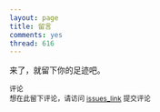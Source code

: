 ```yaml
---
layout: page
title: 留言
comments: yes
thread: 616
---
```


来了，就留下你的足迹吧。

<style>
.gc-comments {font-size: 12px;}
</style>
<script src="https://unpkg.com/github-comments@0.4.0/gc.js"></script>
<div class="gc-comments" data-repos="luckpiky/luckpiky.github.io" data-issues="1" >
    <div class="gc-comments-title">
        评论
    </div>
    <div class="gc-comments-info">
        想在此留下评论，请访问 <a href="issues_link">issues_link</a> 提交评论
    </div>
</div>

